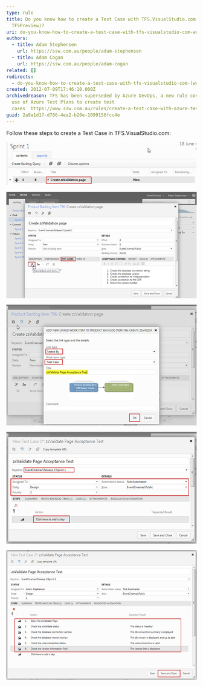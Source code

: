 ```yaml
---
type: rule
title: Do you know how to create a Test Case with TFS.VisualStudio.com (was
  TFSPreview)?
uri: do-you-know-how-to-create-a-test-case-with-tfs-visualstudio-com-was-tfspreview
authors:
  - title: Adam Stephensen
    url: https://ssw.com.au/people/adam-stephensen
  - title: Adam Cogan
    url: https://ssw.com.au/people/adam-cogan
related: []
redirects:
  - do-you-know-how-to-create-a-test-case-with-tfs-visualstudio-com-(was-tfspreview)
created: 2012-07-09T17:46:10.000Z
archivedreason: TFS has been superseded by Azure DevOps, a new rule covers the
  use of Azure Test Plans to create test
  cases  https://www.ssw.com.au/rules/create-a-test-case-with-azure-test-plans
guid: 2a9a1d17-d786-4ea2-b20e-1099156fcc4e
---
```


Follow these steps to create a Test Case in TFS.VisualStudio.com: 

<!--endintro-->

![Figure: Double click the Product Backlog Item that you want to create a Test Case for to open it](create-tc-1.jpg)

![Figure: Open the "TEST CASES" tab and click on the "New linked work item" button](create-tc-2.jpg)

![Figure: Ensure that the link type is 'Tested By', that the work item type is 'Test Case' and enter a title for the Test Case. Click OK](create-tc-3.jpg)

![Figure: Select the correct iteration, and update the Status and Details sections. Click on the 'Click here to add a step' and proceed to add the steps required to test the user story](create-tc-4.jpg)

![Figure: After entering each action, along with its expected result, click Save and Close](create-tc-5.jpg)
